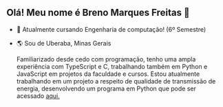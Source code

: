 ## Olá! Meu nome é Breno Marques Freitas 👋

- 📖 Atualmente cursando Engenharia de computação! (6º Semestre)
- 🌎 Sou de Uberaba, Minas Gerais

  Familiarizado desde cedo com programação, tenho uma ampla experiência com TypeScript e C, trabalhando também em Python e JavaScript em projetos da faculdade e cursos.
  Estou atualmente trabalhando em um projeto a respeito de qualidade de transmissão de energia, desenvolvendo um programa em Python que pode ser acessado [aqui.](../BrenoM137/IC_HarmonicDistorsions)

























































  
